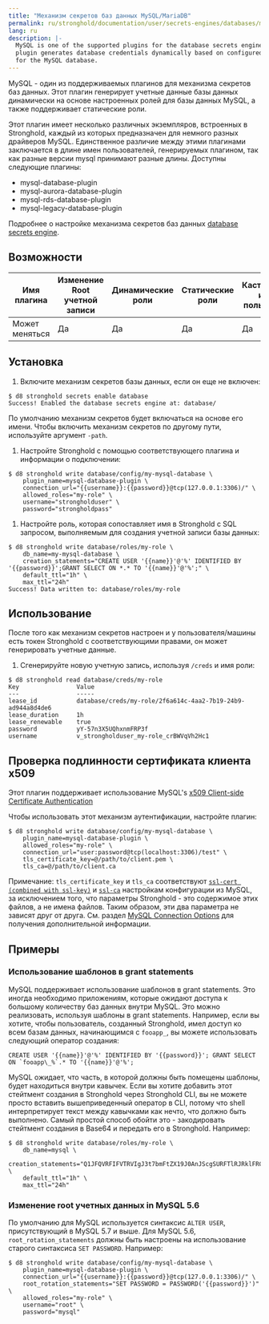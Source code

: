 ```yaml
---
title: "Механизм секретов баз данных MySQL/MariaDB"
permalink: ru/stronghold/documentation/user/secrets-engines/databases/mysql.html
lang: ru
description: |-
  MySQL is one of the supported plugins for the database secrets engine. This
  plugin generates database credentials dynamically based on configured roles
  for the MySQL database.
---
```


MySQL - один из поддерживаемых плагинов для механизма секретов баз данных.
Этот плагин генерирует учетные данные базы данных динамически на основе
настроенных ролей для базы данных MySQL, а также поддерживает статические роли.

Этот плагин имеет несколько различных экземпляров, встроенных в Stronghold,
каждый из которых предназначен для немного разных драйверов MySQL. Единственное
различие между этими плагинами заключается в длине имен пользователей,
генерируемых плагином, так как разные версии mysql принимают разные длины.
Доступны следующие плагины:

- mysql-database-plugin
- mysql-aurora-database-plugin
- mysql-rds-database-plugin
- mysql-legacy-database-plugin

Подробнее о настройке механизма секретов баз данных [database secrets engine](../).

## Возможности

| Имя плагина                     | Изменение Root учетной записи | Динамические роли | Статические роли | Кастомизация имени пользователя |
|---------------------------------|-------------------------------|-------------------|------------------|---------------------------------|
| Может меняться                  | Да                            | Да                | Да               | Да                              |

## Установка

1. Включите механизм секретов базы данных, если он еще не включен:

```text
$ d8 stronghold secrets enable database
Success! Enabled the database secrets engine at: database/
```

   По умолчанию механизм секретов будет включаться на основе его имени.
   Чтобы включить механизм секретов по другому пути, используйте аргумент `-path`.

1. Настройте Stronghold с помощью соответствующего плагина и информации о подключении:

```text
$ d8 stronghold write database/config/my-mysql-database \
    plugin_name=mysql-database-plugin \
    connection_url="{{username}}:{{password}}@tcp(127.0.0.1:3306)/" \
    allowed_roles="my-role" \
    username="strongholduser" \
    password="strongholdpass"
```

1. Настройте роль, которая сопоставляет имя в Stronghold с SQL запросом,
   выполняемым для создания учетной записи базы данных:

```text
$ d8 stronghold write database/roles/my-role \
    db_name=my-mysql-database \
    creation_statements="CREATE USER '{{name}}'@'%' IDENTIFIED BY '{{password}}';GRANT SELECT ON *.* TO '{{name}}'@'%';" \
    default_ttl="1h" \
    max_ttl="24h"
Success! Data written to: database/roles/my-role
```

## Использование

После того как механизм секретов настроен и у пользователя/машины есть токен Stronghold с
соответствующими правами, он может генерировать учетные данные.

1. Сгенерируйте новую учетную запись, используя `/creds` и имя роли:

```text
$ d8 stronghold read database/creds/my-role
Key                Value
---                -----
lease_id           database/creds/my-role/2f6a614c-4aa2-7b19-24b9-ad944a8d4de6
lease_duration     1h
lease_renewable    true
password           yY-57n3X5UQhxnmFRP3f
username           v_strongholduser_my-role_crBWVqVh2Hc1
```

## Проверка подлинности сертификата клиента x509

Этот плагин поддерживает использование MySQL's [x509 Client-side Certificate Authentication](https://dev.mysql.com/doc/refman/8.0/en/using-encrypted-connections.html#using-encrypted-connections-client-side-configuration)

Чтобы использовать этот механизм аутентификации, настройте плагин:

```shell-session
$ d8 stronghold write database/config/my-mysql-database \
    plugin_name=mysql-database-plugin \
    allowed_roles="my-role" \
    connection_url="user:password@tcp(localhost:3306)/test" \
    tls_certificate_key=@/path/to/client.pem \
    tls_ca=@/path/to/client.ca
```

Примечание: `tls_certificate_key` и `tls_ca` соответствуют [`ssl-cert (combined with ssl-key)`](https://dev.mysql.com/doc/refman/8.0/en/connection-options.html#option_general_ssl-cert)
и [`ssl-ca`](https://dev.mysql.com/doc/refman/8.0/en/connection-options.html#option_general_ssl-ca) настройкам конфигурации из MySQL, за исключением того, что параметры
Stronghold - это содержимое этих файлов, а не имена файлов. Таким образом, эти два
параметра не зависят друг от друга. См. раздел [MySQL Connection Options](https://dev.mysql.com/doc/refman/8.0/en/connection-options.html)
для получения дополнительной информации.

## Примеры

### Использование шаблонов в grant statements

MySQL поддерживает использование шаблонов в grant statements. Это иногда необходимо приложениям,
которые ожидают доступа к большому количеству баз данных внутри MySQL.
Это можно реализовать, используя шаблоны в grant statements. Например, если
вы хотите, чтобы пользователь, созданный Stronghold, имел доступ ко всем
базам данных, начинающимся с `fooapp_`, вы можете использовать следующий оператор создания:

```text
CREATE USER '{{name}}'@'%' IDENTIFIED BY '{{password}}'; GRANT SELECT ON `fooapp\_%`.* TO '{{name}}'@'%';
```

MySQL ожидает, что часть, в которой должны быть помещены шаблоны, будет находиться
внутри кавычек. Если вы хотите добавить этот стейтмент создания в Stronghold
через Stronghold CLI, вы не можете просто вставить вышеприведенный оператор в
CLI, потому что shell интерпретирует текст между кавычками
как нечто, что должно быть выполнено. Самый простой способ обойти это - закодировать
стейтмент создания в Base64 и передать его в Stronghold.
Например:

```shell-session
$ d8 stronghold write database/roles/my-role \
    db_name=mysql \
    creation_statements="Q1JFQVRFIFVTRVIgJ3t7bmFtZX19J0AnJScgSURFTlRJRklFRCBCWSAne3twYXNzd29yZH19JzsgR1JBTlQgU0VMRUNUIE9OIGBmb29hcHBcXyVgLiogVE8gJ3t7bmFtZX19J0AnJSc7" \
    default_ttl="1h" \
    max_ttl="24h"
```

### Изменение root учетных данных in MySQL 5.6

По умолчанию для MySQL используется синтаксис `ALTER USER`, присутствующий в MySQL 5.7 и выше.
Для MySQL 5.6, `root_rotation_statements`
должны быть настроены на использование старого синтаксиса `SET PASSWORD`.
Например:

```shell-session
$ d8 stronghold write database/config/my-mysql-database \
    plugin_name=mysql-database-plugin \
    connection_url="{{username}}:{{password}}@tcp(127.0.0.1:3306)/" \
    root_rotation_statements="SET PASSWORD = PASSWORD('{{password}}')" \
    allowed_roles="my-role" \
    username="root" \
    password="mysql"
```
